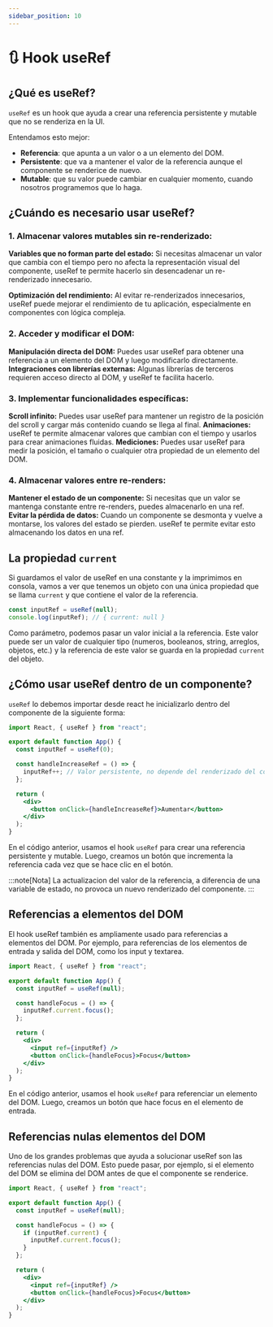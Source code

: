 ```yaml
---
sidebar_position: 10
---
```


# 🔃 Hook useRef

## ¿Qué es useRef?

`useRef` es un hook que ayuda a crear una referencia persistente y mutable que no se renderiza en la UI.

Entendamos esto mejor:

- **Referencia**: que apunta a un valor o a un elemento del DOM.
- **Persistente**: que va a mantener el valor de la referencia aunque el componente se renderice de nuevo.
- **Mutable**: que su valor puede cambiar en cualquier momento, cuando nosotros programemos que lo haga.

## ¿Cuándo es necesario usar useRef?

### 1. Almacenar valores mutables sin re-renderizado:

**Variables que no forman parte del estado:** Si necesitas almacenar un valor que cambia con el tiempo pero no afecta la representación visual del componente, useRef te permite hacerlo sin desencadenar un re-renderizado innecesario.

**Optimización del rendimiento:** Al evitar re-renderizados innecesarios, useRef puede mejorar el rendimiento de tu aplicación, especialmente en componentes con lógica compleja.

### 2. Acceder y modificar el DOM:

**Manipulación directa del DOM:** Puedes usar useRef para obtener una referencia a un elemento del DOM y luego modificarlo directamente.
**Integraciones con librerías externas:** Algunas librerías de terceros requieren acceso directo al DOM, y useRef te facilita hacerlo.

### 3. Implementar funcionalidades específicas:

**Scroll infinito:** Puedes usar useRef para mantener un registro de la posición del scroll y cargar más contenido cuando se llega al final.
**Animaciones:** useRef te permite almacenar valores que cambian con el tiempo y usarlos para crear animaciones fluidas.
**Mediciones:** Puedes usar useRef para medir la posición, el tamaño o cualquier otra propiedad de un elemento del DOM.

### 4. Almacenar valores entre re-renders:

**Mantener el estado de un componente:** Si necesitas que un valor se mantenga constante entre re-renders, puedes almacenarlo en una ref.
**Evitar la pérdida de datos:** Cuando un componente se desmonta y vuelve a montarse, los valores del estado se pierden. useRef te permite evitar esto almacenando los datos en una ref.

## La propiedad `current`

Si guardamos el valor de useRef en una constante y la imprimimos en consola, vamos a ver que tenemos un objeto con una única propiedad que se llama `current` y que contiene el valor de la referencia.

```jsx
const inputRef = useRef(null);
console.log(inputRef); // { current: null }
```

Como parámetro, podemos pasar un valor inicial a la referencia. Este valor puede ser un valor de cualquier tipo (numeros, booleanos, string, arreglos, objetos, etc.) y la referencia de este valor se guarda en la propiedad `current` del objeto.

## ¿Cómo usar useRef dentro de un componente?

`useRef` lo debemos importar desde react he inicializarlo dentro del componente de la siguiente forma:

```jsx
import React, { useRef } from "react";

export default function App() {
  const inputRef = useRef(0);

  const handleIncreaseRef = () => {
    inputRef++; // Valor persistente, no depende del renderizado del componente
  };

  return (
    <div>
      <button onClick={handleIncreaseRef}>Aumentar</button>
    </div>
  );
}
```

En el código anterior, usamos el hook `useRef` para crear una referencia persistente y mutable. Luego, creamos un botón que incrementa la referencia cada vez que se hace clic en el botón.

:::note[Nota]
La actualizacion del valor de la referencia, a diferencia de una variable de estado, no provoca un nuevo renderizado del componente.
:::

## Referencias a elementos del DOM

El hook useRef también es ampliamente usado para referencias a elementos del DOM. Por ejemplo, para referencias de los elementos de entrada y salida del DOM, como los input y textarea.

```jsx
import React, { useRef } from "react";

export default function App() {
  const inputRef = useRef(null);

  const handleFocus = () => {
    inputRef.current.focus();
  };

  return (
    <div>
      <input ref={inputRef} />
      <button onClick={handleFocus}>Focus</button>
    </div>
  );
}
```

En el código anterior, usamos el hook `useRef` para referenciar un elemento del DOM. Luego, creamos un botón que hace focus en el elemento de entrada.

## Referencias nulas elementos del DOM

Uno de los grandes problemas que ayuda a solucionar useRef son las referencias nulas del DOM. Esto puede pasar, por ejemplo, si el elemento del DOM se elimina del DOM antes de que el componente se renderice.

```jsx
import React, { useRef } from "react";

export default function App() {
  const inputRef = useRef(null);

  const handleFocus = () => {
    if (inputRef.current) {
      inputRef.current.focus();
    }
  };

  return (
    <div>
      <input ref={inputRef} />
      <button onClick={handleFocus}>Focus</button>
    </div>
  );
}
```
